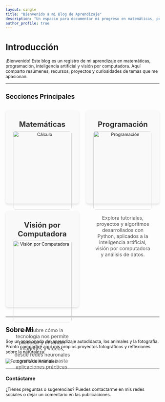 ```yaml
---
layout: single
title: "Bienvenido a mi Blog de Aprendizaje"
description: "Un espacio para documentar mi progreso en matemáticas, programación, visión por computadora y más."
author_profile: true
---
```


<head>
  <meta name="viewport" content="width=device-width, initial-scale=1.0">
</head>

# Introducción

¡Bienvenido! Este blog es un registro de mi aprendizaje en matemáticas, programación, inteligencia artificial y visión por computadora. Aquí comparto resúmenes, recursos, proyectos y curiosidades de temas que me apasionan.

---

<!-- Estilos en línea para la cuadrícula -->
<style>
/* Diseño de cuadrícula */
.grid-wrapper {
  display: grid;
  grid-template-columns: repeat(2, 1fr); /* Dos columnas */
  gap: 1.5rem; /* Espacio entre celdas */
  margin: 2rem 0;
}

.grid-item {
  text-align: center;
  background: #f9f9f9; /* Fondo claro */
  padding: 1.5rem;
  border-radius: 8px;
  box-shadow: 0 4px 6px rgba(0, 0, 0, 0.1);
}

.grid-item img {
  width: 100%; /* Imagen ocupa el 100% del contenedor */
  max-width: 300px; /* Máximo ancho de imagen */
  height: auto; /* Mantiene la proporción */
  margin: 0 auto 1rem; /* Centra y agrega espacio debajo */
  display: block;
  border-radius: 8px; /* Bordes redondeados */
}

.grid-item h3 {
  margin: 0.5rem 0;
  font-size: 1.5rem;
  color: #333;
}

.grid-item p {
  font-size: 1rem;
  color: #555;
}
/* Media Query para pantallas pequeñas (menos de 768px) */
@media (max-width: 768px) {
  .grid-wrapper {
    grid-template-columns: 1fr; /* Una sola columna en pantallas pequeñas */
  }

  .grid-item h3 {
    font-size: 1.2rem; /* Ajustar tamaño de texto */
  }

  .grid-item p {
    font-size: 0.9rem; /* Ajustar tamaño de texto */
  }
}  
</style>

<!-- Contenedor principal -->
## Secciones Principales

<div class="grid-wrapper">
  <!-- Sección Matemáticas -->
  <div class="grid-item">
    <h3>Matemáticas</h3>
    <img src="https://via.placeholder.com/600x300" alt="Cálculo">
    <p>En esta sección encontrarás resúmenes de conceptos fundamentales como cálculo, álgebra lineal, transformadas y ecuaciones diferenciales.</p>
  </div>

  <!-- Sección Programación -->
  <div class="grid-item">
    <h3>Programación</h3>
    <img src="https://via.placeholder.com/600x300" alt="Programación">
    <p>Explora tutoriales, proyectos y algoritmos desarrollados con Python, aplicados a la inteligencia artificial, visión por computadora y análisis de datos.</p>
  </div>

  <!-- Sección Visión por Computadora -->
  <div class="grid-item">
    <h3>Visión por Computadora</h3>
    <img src="https://via.placeholder.com/600x300" alt="Visión por Computadora">
    <p>Descubre cómo la tecnología nos permite procesar y entender imágenes y videos, desde redes neuronales convolucionales hasta aplicaciones prácticas.</p>
  </div>
</div>


---

## Sobre Mí

Soy un apasionado del aprendizaje autodidacta, los animales y la fotografía. Pronto compartiré aquí mis propios proyectos fotográficos y reflexiones sobre la naturaleza.

![Fotografía de Animales](https://via.placeholder.com/600x300)

---

### Contáctame

¿Tienes preguntas o sugerencias? Puedes contactarme en mis redes sociales o dejar un comentario en las publicaciones.
